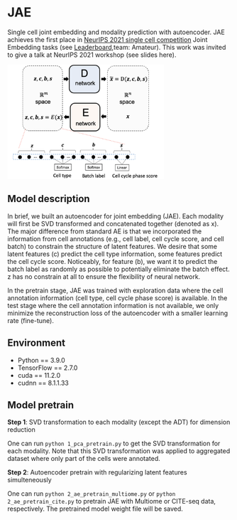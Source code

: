 # JAE
Single cell joint embedding and modality prediction with autoencoder. JAE achieves the first place in [NeurIPS 2021 single cell competition](https://openproblems.bio/neurips_2021/) Joint Embedding tasks (see [Leaderboard](https://eval.ai/web/challenges/challenge-page/1111/leaderboard/2863),team: Amateur). This work was invited to give a talk at NeurIPS 2021 workshop (see slides here).

<img src="model_architecture.png" width="70%">

## Model description

In brief, we built an autoencoder for joint embedding (JAE). Each modality will first be SVD transformed and concatenated together (denoted as x). The major difference from standard AE is that we incorporated the information from cell annotations (e.g., cell label, cell cycle score, and cell batch) to constrain the structure of latent features. We desire that some latent features (c) predict the cell type information, some features predict the cell cycle score. Noticeably, for feature (b), we want it to predict the batch label as randomly as possible to potentially eliminate the batch effect. z has no constrain at all to ensure the flexibility of neural network.

In the pretrain stage, JAE was trained with exploration data where the cell annotation information (cell type, cell cycle phase score) is available. In the test stage where the cell annotation information is not available, we only minimize the reconstruction loss of the autoencoder with a smaller learning rate (fine-tune).

## Environment

- Python == 3.9.0
- TensorFlow == 2.7.0
- cuda == 11.2.0
- cudnn == 8.1.1.33

## Model pretrain

**Step 1**: SVD transformation to each modality (except the ADT) for dimension reduction

One can run `python 1_pca_pretrain.py` to get the SVD transformation for each modality. Note that this SVD transformation was applied to aggregated dataset where only part of the cells were annotated.

**Step 2**: Autoencoder pretrain with regularizing latent features simulteneously

One can run `python 2_ae_pretrain_multiome.py` or `python 2_ae_pretrain_cite.py` to pretrain JAE with Multiome or CITE-seq data, respectively. The pretrained model weight file will be saved.



